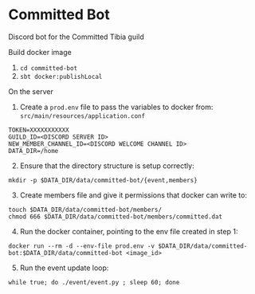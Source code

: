 # Committed Bot

Discord bot for the Committed Tibia guild

Build docker image  
1. `cd committed-bot`
1. `sbt docker:publishLocal`

On the server
1. Create a `prod.env` file to pass the variables to docker from: `src/main/resources/application.conf`
```
TOKEN=XXXXXXXXXXX
GUILD_ID=<DISCORD SERVER ID>
NEW_MEMBER_CHANNEL_ID=<DISCORD WELCOME CHANNEL ID>
DATA_DIR=/home
```
2. Ensure that the directory structure is setup correctly: 
```
mkdir -p $DATA_DIR/data/committed-bot/{event,members}
```
3. Create members file and give it permissions that docker can write to:

```
touch $DATA_DIR/data/committed-bot/members/
chmod 666 $DATA_DIR/data/committed-bot/members/committed.dat
```
4. Run the docker container, pointing to the env file created in step 1:
```
docker run --rm -d --env-file prod.env -v $DATA_DIR/data/committed-bot:$DATA_DIR/data/committed-bot <image_id>
```
5. Run the event update loop:
```
while true; do ./event/event.py ; sleep 60; done
```
